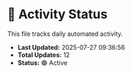 # 🤖 Activity Status

This file tracks daily automated activity.

- **Last Updated:** 2025-07-27 09:36:56
- **Total Updates:** 12
- **Status:** 🟢 Active
